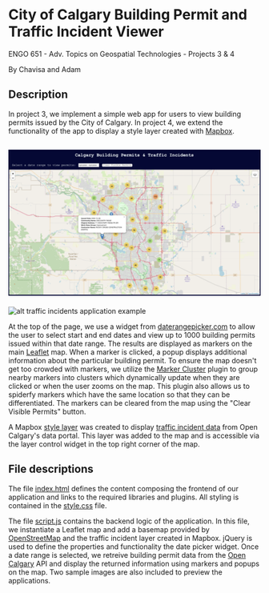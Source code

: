 # City of Calgary Building Permit and Traffic Incident Viewer

ENGO 651 - Adv. Topics on Geospatial Technologies - Projects 3 & 4

By Chavisa and Adam

## Description

In project 3, we implement a simple web app for users to view building permits issued by the City of Calgary.  In project 4, we extend the functionality of the app to display a style layer created with [Mapbox](https://www.mapbox.com).

![alt building permit application example](./BP_sample.png)
---
![alt traffic incidents application example](./TI_sample.png)

At the top of the page, we use a widget from [daterangepicker.com](https://www.daterangepicker.com) to allow the user to select start and end dates and view up to 1000 building permits issued within that date range. The results are displayed as markers on the main [Leaflet](https://leafletjs.com) map.  When a marker is clicked, a popup displays additional information about the particular building permit.  To ensure the map doesn't get too crowded with markers, we utilize the [Marker Cluster](https://github.com/Leaflet/Leaflet.markercluster) plugin to group nearby markers into clusters which dynamically update when they are clicked or when the user zooms on the map.  This plugin also allows us to spiderfy markers which have the same location so that they can be differentiated.  The markers can be cleared from the map using the "Clear Visible Permits" button.

A Mapbox [style layer](https://api.mapbox.com/styles/v1/arsmith/clen9o9ks000101mmj8tcfsz0.html?title=view&access_token=pk.eyJ1IjoiYXJzbWl0aCIsImEiOiJja2tsYmFlenMwamUwMm9sc2hmYng5bDJoIn0.g5KpRpg0jDycvXHqlX8OPw&zoomwheel=true&fresh=true#12.09/51.07475/-114.03507) was created to display [traffic incident data](https://data.calgary.ca/Transportation-Transit/Traffic-Incidents-Archive-2017/himp-urp7/data) from Open Calgary's data portal.  This layer was added to the map and is accessible via the layer control widget in the top right corner of the map.

## File descriptions

The file [index.html](./index.html) defines the content composing the frontend of our application and links to the required libraries and plugins.  All styling is contained in the [style.css](./style.css) file.

The file [script.js](./script.js) contains the backend logic of the application.  In this file, we instantiate a Leaflet map and add a basemap provided by [OpenStreetMap](http://www.openstreetmap.org) and the traffic incident layer created in Mapbox.  jQuery is used to define the properties and functionality the date picker widget.  Once a date range is selected, we retreive building permit data from the [Open Calgary](https://data.calgary.ca) API and display the returned information using markers and popups on the map.  Two sample images are also included to preview the applications.